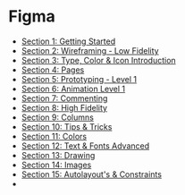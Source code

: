 # Figma

- [Section 1: Getting Started](https://github.com/devliwa/Figma/tree/main/Section%201%3A%20Getting%20Started)
- [Section 2: Wireframing - Low Fidelity]()
- [Section 3: Type, Color & Icon Introduction]()
- [Section 4: Pages]()
- [Section 5: Prototyping - Level 1]()
- [Section 6: Animation Level 1]()
- [Section 7: Commenting]()
- [Section 8: High Fidelity]()
- [Section 9: Columns]()
- [Section 10: Tips & Tricks]()
- [Section 11: Colors]()
- [Section 12: Text & Fonts Advanced]()
- [Section 13: Drawing]()
- [Section 14: Images]()
- [Section 15: Autolayout's & Constraints]()
- 
